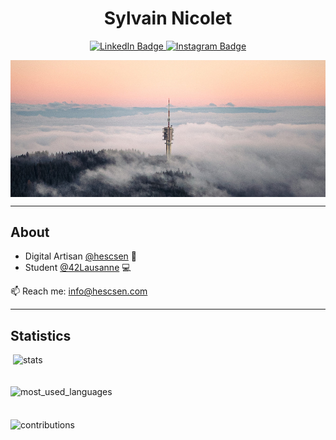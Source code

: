 
<h1 align="center">Sylvain Nicolet</h1>

<div id="header" align="center">
	<div id="badges">
		<a href="https://www.linkedin.com/in/sylvainnicolet/">
			<img src="https://img.shields.io/badge/LinkedIn-blue?style=for-the-badge&logo=linkedin&logoColor=white" alt="LinkedIn Badge"/>
		</a>
		<a href="https://www.instagram.com/hescsen/">
			<img src="https://img.shields.io/badge/Instagram-E4405F?style=for-the-badge&logo=instagram&logoColor=white" alt="Instagram Badge"/>
		</a>
	</div>
</div>

<p><img align="center" src="img/header.jpg" alt="header" /></p>

---

## About

- Digital Artisan <a href="https://www.hescsen.com/">@hescsen</a> 🚀
- Student <a href="https://www.42lausanne.ch/">@42Lausanne</a> 💻

📫 Reach me: info@hescsen.com

---

## Statistics

<p>&nbsp;<img align="center" style="margin-bottom: 20px;" src="https://github-readme-stats.vercel.app/api?username=sylvainnicolet&show_icons=true&locale=en" alt="stats" /></p>

<p><img align="center" style="margin-bottom: 20px;" src="https://github-readme-stats.vercel.app/api/top-langs?username=sylvainnicolet&show_icons=true&locale=en&layout=compact" alt="most_used_languages" /></p>

<p><img align="center" src="https://github-readme-streak-stats.herokuapp.com/?user=sylvainnicolet&theme=default" alt="contributions" /></p>
